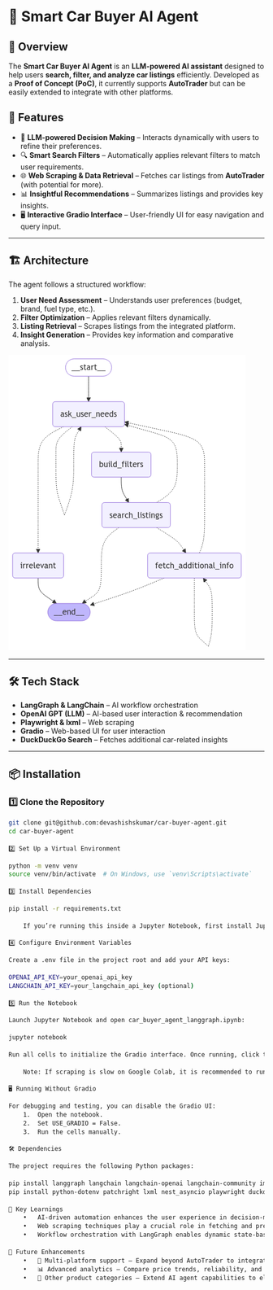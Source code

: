 # 🚗 Smart Car Buyer AI Agent  

## 📌 Overview  

The **Smart Car Buyer AI Agent** is an **LLM-powered AI assistant** designed to help users **search, filter, and analyze car listings** efficiently. Developed as a **Proof of Concept (PoC)**, it currently supports **AutoTrader** but can be easily extended to integrate with other platforms.

## 🎯 Features  

- 🧠 **LLM-powered Decision Making** – Interacts dynamically with users to refine their preferences.  
- 🔍 **Smart Search Filters** – Automatically applies relevant filters to match user requirements.  
- 🌐 **Web Scraping & Data Retrieval** – Fetches car listings from **AutoTrader** (with potential for more).  
- 📊 **Insightful Recommendations** – Summarizes listings and provides key insights.  
- 🖥 **Interactive Gradio Interface** – User-friendly UI for easy navigation and query input.  

---

## 🏗 Architecture  

The agent follows a structured workflow:  

1. **User Need Assessment** – Understands user preferences (budget, brand, fuel type, etc.).  
2. **Filter Optimization** – Applies relevant filters dynamically.  
3. **Listing Retrieval** – Scrapes listings from the integrated platform.  
4. **Insight Generation** – Provides key information and comparative analysis.  

![Smart Product Buyer Agent Architecture](images/car_buyer_agent_langgraph.png)

---

## 🛠️ Tech Stack  

- **LangGraph & LangChain** – AI workflow orchestration  
- **OpenAI GPT (LLM)** – AI-based user interaction & recommendation  
- **Playwright & lxml** – Web scraping  
- **Gradio** – Web-based UI for user interaction  
- **DuckDuckGo Search** – Fetches additional car-related insights  

---

## 📦 Installation  

### 1️⃣ Clone the Repository  

```bash
git clone git@github.com:devashishskumar/car-buyer-agent.git
cd car-buyer-agent

2️⃣ Set Up a Virtual Environment

python -m venv venv
source venv/bin/activate  # On Windows, use `venv\Scripts\activate`

3️⃣ Install Dependencies

pip install -r requirements.txt

	If you’re running this inside a Jupyter Notebook, first install Jupyter:

4️⃣ Configure Environment Variables

Create a .env file in the project root and add your API keys:

OPENAI_API_KEY=your_openai_api_key
LANGCHAIN_API_KEY=your_langchain_api_key (optional)

5️⃣ Run the Notebook

Launch Jupyter Notebook and open car_buyer_agent_langgraph.ipynb:

jupyter notebook

Run all cells to initialize the Gradio interface. Once running, click the provided link to interact with the agent.

	Note: If scraping is slow on Google Colab, it is recommended to run locally (preferably on macOS/Linux or WSL for Windows users).

🖥 Running Without Gradio

For debugging and testing, you can disable the Gradio UI:
	1.	Open the notebook.
	2.	Set USE_GRADIO = False.
	3.	Run the cells manually.

🛠 Dependencies

The project requires the following Python packages:

pip install langgraph langchain langchain-openai langchain-community importnb
pip install python-dotenv patchright lxml nest_asyncio playwright duckduckgo-search gradio

🔑 Key Learnings
	•	AI-driven automation enhances the user experience in decision-making.
	•	Web scraping techniques play a crucial role in fetching and presenting relevant listings.
	•	Workflow orchestration with LangGraph enables dynamic state-based AI interactions.

🚀 Future Enhancements
	•	🔄 Multi-platform support – Expand beyond AutoTrader to integrate other car listing sites.
	•	📊 Advanced analytics – Compare price trends, reliability, and cost of ownership.
	•	🏡 Other product categories – Extend AI agent capabilities to electronics, real estate, etc.
